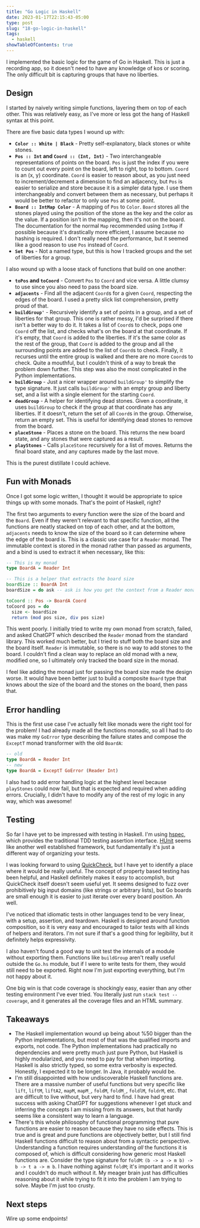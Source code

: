 ```yaml
---
title: "Go Logic in Haskell"
date: 2023-01-17T22:15:43-05:00
type: post
slug: "18-go-logic-in-haskell"
tags:
  - haskell
showTableOfContents: true
---
```


I implemented the basic logic for the game of Go in Haskell. This is just a recording app, so it doesn't need to have any knowledge of kos or scoring. The only difficult bit is capturing groups that have no liberties.

## Design

I started by naively writing simple functions, layering them on top of each other. This was relatively easy, as I've more or less got the hang of Haskell syntax at this point.

There are five basic data types I wound up with:
* **`Color :: White | Black`** - Pretty self-explanatory, black stones or white stones.
* **`Pos :: Int` and `Coord :: (Int, Int)`** - Two interchangeable representations of points on the board. `Pos` is just the index if you were to count out every point on the board, left to right, top to bottom. `Coord` is an (x, y) coordinate. `Coord` is easier to reason about, as you just need to increment/decrement a dimension to find an adjacency, but `Pos` is easier to serialize and store because it is a simpler data type. I use them interchangeably and convert between them as necessary, but perhaps it would be better to refactor to only use `Pos` at some point.
* **`Board :: IntMap Color`** - A mapping of `Pos` to `Color`. `Board` stores all the stones played using the position of the stone as the key and the color as the value. If a position isn't in the mapping, then it's not on the board. The documentation for the normal `Map` recommended using `IntMap` if possible because it's drastically more efficient, I assume because no hashing is required. I don't really need the performance, but it seemed like a good reason to use `Pos` instead of `Coord`.
* **`Set Pos`** - Not a named type, but this is how I tracked groups and the set of liberties for a group.

I also wound up with a loose stack of functions that build on one another:
* **`toPos` and `toCoord`** - Convert `Pos` to `Coord` and vice versa. A little clumsy to use since you also need to pass the board size.
* **`adjacents`** - Find all the adjacent `Coord`s for a given `Coord`, respecting the edges of the board. I used a pretty slick list comprehension, pretty proud of that.
* **`buildGroup'`** - Recursively identify a set of points in a group, and a set of liberties for that group. This one is rather messy, I'd be surprised if there isn't a better way to do it. It takes a list of `Coord`s to check, pops one `Coord` off the list, and checks what's on the board at that coordinate. If it's empty, that `Coord` is added to the liberties. If it's the same color as the rest of the group, that `Coord` is added to the group and all the surrounding points are added to the list of `Coord`s to check. Finally, it recurses until the entire group is walked and there are no more `Coord`s to check. Quite a mouthful, but I couldn't think of a way to break the problem down further. This step was also the most complicated in the Python implementations.
* **`buildGroup`** - Just a nicer wrapper around `buildGroup'` to simplify the type signature. It just calls `buildGroup'` with an empty group and liberty set, and a list with a single element for the starting `Coord`.
* **`deadGroup`** - A helper for identifying dead stones. Given a coordinate, it uses `buildGroup` to check if the group at that coordinate has any liberties. If it doesn't, return the set of all `Coord`s in the group. Otherwise, return an empty set. This is useful for identifying dead stones to remove from the board.
* **`placeStone`** - Places a stone on the board. This returns the new board state, and any stones that were captured as a result.
* **`playStones`** - Calls `placeStone` recursively for a list of moves. Returns the final board state, and any captures made by the last move.

This is the purest distillate I could achieve.

## Fun with Monads

Once I got some logic written, I thought it would be appropriate to spice things up with some monads. That's the point of Haskell, right?

The first two arguments to every function were the size of the board and the `Board`. Even if they weren't relevant to that specific function, all the functions are neatly stacked on top of each other, and at the bottom, `adjacents` needs to know the size of the board so it can determine where the edge of the board is. This is a classic use case for a `Reader` monad. The immutable context is stored in the monad rather than passed as arguments, and a bind is used to extract it when necessary, like this:

```haskell
-- This is my monad
type BoardA = Reader Int

-- This is a helper that extracts the board size
boardSize :: BoardA Int
boardSize = do ask -- ask is how you get the context from a Reader monad

toCoord :: Pos -> BoardA Coord
toCoord pos = do
  size <- boardSize
  return (mod pos size, div pos size)
```

This went poorly. I initially tried to write my own monad from scratch, failed, and asked ChatGPT which described the `Reader` monad from the standard library. This worked much better, but I tried to stuff both the board size and the board itself. `Reader` is immutable, so there is no way to add stones to the board. I couldn't find a clean way to replace an old monad with a new, modified one, so I ultimately only tracked the board size in the monad.

I feel like adding the monad just for passing the board size made the design worse. It would have been better just to build a composite `Board` type that knows about the size of the board and the stones on the board, then pass that.

## Error handling
This is the first use case I've actually felt like monads were the right tool for the problem! I had already made all the functions monadic, so all I had to do was make my `GoError` type describing the failure states and compose the `ExceptT` monad transformer with the old `BoardA`:
```haskell
-- old
type BoardA = Reader Int
-- new
type BoardA = ExceptT GoError (Reader Int)
```
I also had to add error handling logic at the highest level because `playStones` could now fail, but that is expected and required when adding errors. Crucially, I didn't have to modify any of the rest of my logic in any way, which was awesome!

## Testing
So far I have yet to be impressed with testing in Haskell. I'm using [hspec](https://hackage.haskell.org/package/hspec), which provides the traditional TDD testing assertion interface. [HUnit](https://hackage.haskell.org/package/HUnit) seems like another well established framework, but fundamentally it's just a different way of organizing your tests.

I was looking forward to using [QuickCheck](https://hackage.haskell.org/package/QuickCheck), but I have yet to identify a place where it would be really useful. The concept of property based testing has been helpful, and Haskell definitely makes it easy to accomplish, but QuickCheck itself doesn't seem useful yet. It seems designed to fuzz over prohibitively big input domains (like strings or arbitrary lists), but Go boards are small enough it is easier to just iterate over every board position. Ah well.

I've noticed that idiomatic tests in other languages tend to be very linear, with a setup, assertion, and teardown. Haskell is designed around function composition, so it is very easy and encouraged to tailor tests with all kinds of helpers and iterators. I'm not sure if that's a good thing for legibility, but it definitely helps expressivity.

I also haven't found a good way to unit test the internals of a module without exporting them. Functions like `buildGroup` aren't really useful outside the `Go.hs` module, but if I were to write tests for them, they would still need to be exported. Right now I'm just exporting everything, but I'm not happy about it.

One big win is that code coverage is shockingly easy, easier than any other testing environment I've ever tried. You literally just run `stack test --coverage`, and it generates all the coverage files and an HTML summary.

## Takeaways
* The Haskell implementation wound up being about %50 bigger than the Python implementations, but most of that was the qualified imports and exports, not code. The Python implementations had practically no dependencies and were pretty much just pure Python, but Haskell is highly modularized, and you need to pay for that when importing. Haskell is also strictly typed, so some extra verbosity is expected. Honestly, I expected it to be longer. In Java, it probably would be.
* I'm still disappointed with how undiscoverable Haskell functions are. There are a massive number of useful functions but very specific like `lift`, `liftM`, `liftA2`, `mapM`, `mapM_`, `foldM`, `foldM_`, `foldlM`, `foldrM`, etc. that are difficult to live without, but very hard to find. I have had great success with asking ChatGPT for suggestions whenever I get stuck and inferring the concepts I am missing from its answers, but that hardly seems like a consistent way to learn a language.
* There's this whole philosophy of functional programming that pure functions are easier to reason because they have no side effects. This is true and is great and pure functions are objectively better, but I still find Haskell functions difficult to reason about from a syntactic perspective. Understanding a function requires understanding *all* the functions it is composed of, which is difficult considering how generic most Haskell functions are. Consider the type signature for `foldM`: `(b -> a -> m b) -> b -> t a -> m b`. I have nothing against `foldM`; it's important and it works and I couldn't do much without it. My meager brain just has difficulties reasoning about it while trying to fit it into the problem I am trying to solve. Maybe I'm just too crusty.

## Next steps
Wire up some endpoints!
